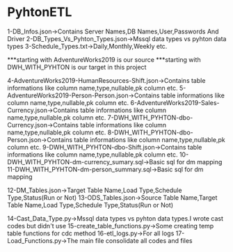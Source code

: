 # PyhtonETL
1-DB_Infos.json->Contains Server Names,DB Names,User,Passwords And Driver
2-DB_Types_Vs_Pyhton_Types.json->Mssql data types vs pyhton data types
3-Schedule_Types.txt->Daily,Monthly,Weekly etc.

***starting with AdventureWorks2019 is our source
***starting with DWH_WITH_PYHTON is our target in this project

4-AdventureWorks2019-HumanResources-Shift.json->Contains table informations like column name,type,nullable,pk column etc.
5-AdventureWorks2019-Person-Person.json->Contains table informations like column name,type,nullable,pk column etc.
6-AdventureWorks2019-Sales-Currency.json->Contains table informations like column name,type,nullable,pk column etc.
7-DWH_WITH_PYHTON-dbo-Currency.json->Contains table informations like column name,type,nullable,pk column etc.
8-DWH_WITH_PYHTON-dbo-Person.json->Contains table informations like column name,type,nullable,pk column etc.
9-DWH_WITH_PYHTON-dbo-Shift.json->Contains table informations like column name,type,nullable,pk column etc.
10-DWH_WITH_PYHTON-dm-currency_sumary.sql->Basic sql for dm mapping
11-DWH_WITH_PYHTON-dm-person_summary.sql->Basic sql for dm mapping

12-DM_Tables.json->Target Table Name,Load Type,Schedule Type,Status(Run or Not)
13-ODS_Tables.json->Source Table Name,Target Table Name,Load Type,Schedule Type,Status(Run or Not)

14-Cast_Data_Type.py->Mssql data types vs pyhton data types.I wrote cast codes but didn't use
15-create_table_functions.py->Some creating temp table functions for cdc method
16-etl_logs.py->For all logs
17-Load_Functions.py->The main file consolidate all codes and files
